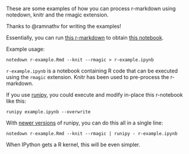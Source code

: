 These are some examples of how you can process r-markdown using
notedown, knitr and the rmagic extension.

Thanks to @ramnathv for writing the examples!

Essentially, you can run [this r-markdown][rmd] to obtain [this notebook][nbviewer].

[rmd]: r-example.Rmd
[nbviewer]: http://nbviewer.ipython.org/github/aaren/notedown/blob/master/r-examples/r-example.ipynb

Example usage:

    notedown r-example.Rmd --knit --rmagic > r-example.ipynb

`r-example.ipynb` is a notebook containing R code that can be
executed using the `rmagic` extension. Knitr has been used to
pre-process the r-markdown.

If you use [runipy], you could execute and modify in-place this
r-notebook like this:

    runipy example.ipynb --overwrite

[runipy]: https://github.com/paulgb/runipy


With [newer versions][new_runipy] of runipy, you can do this all in
a single line:

    notedown r-example.Rmd --knit --rmagic | runipy - r-example.ipynb

[new_runipy]: https://github.com/paulgb/runipy/commit/566f32c


When IPython gets a R kernel, this will be even simpler.
